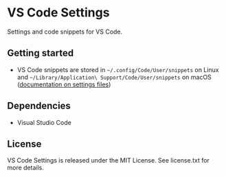 # VS Code Settings

Settings and code snippets for VS Code.

## Getting started

* VS Code snippets are stored in `~/.config/Code/User/snippets` on Linux and `~/Library/Application\ Support/Code/User/snippets` on macOS ([documentation on settings files](https://code.visualstudio.com/docs/getstarted/settings))

## Dependencies

* Visual Studio Code 

## License

VS Code Settings is released under the MIT License. See license.txt for more details.